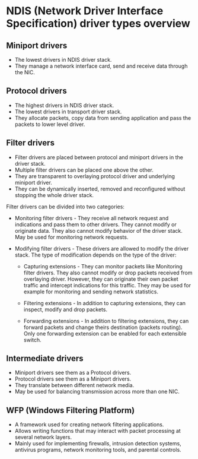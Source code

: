 # NDIS (Network Driver Interface Specification) driver types overview

## Miniport drivers

- The lowest drivers in NDIS driver stack.
- They manage a network interface card, send and receive data through the NIC.

## Protocol drivers

- The highest drivers in NDIS driver stack.
- The lowest drivers in transport driver stack.
- They allocate packets, copy data from sending application and pass the packets to lower level driver.

## Filter drivers

- Filter drivers are placed between protocol and miniport drivers in the driver stack.
- Multiple filter drivers can be placed one above the other.
- They are transparent to overlaying protocol driver and underlying miniport driver.
- They can be dynamically inserted, removed and reconfigured without stopping the whole driver stack.

Filter drivers can be divided into two categories:

- Monitoring filter drivers - They receive all network request and indications and pass them to other drivers. They cannot modify or originate data. They also cannot modify behavior of the driver stack. May be used for monitoring network requests.

- Modifying filter drivers - These drivers are allowed to modify the driver stack. The type of modification depends on the type of the driver:

    - Capturing extensions - They can monitor packets like Monitoring filter drivers. They also cannot modify or drop packets received from overlaying driver. However, they can originate their own packet traffic and intercept indications for this traffic. They may be used for example for monitoring and sending network statistics.

    - Filtering extensions - In addition to capturing extensions, they can inspect, modify and drop packets.

    - Forwarding extensions - In addition to filtering extensions, they can forward packets and change theirs destination (packets routing). Only one forwarding extension can be enabled for each extensible switch.

## Intermediate drivers

- Miniport drivers see them as a Protocol drivers.
- Protocol drivers see them as a Miniport drivers.
- They translate between different network media.
- May be used for balancing transmission across more than one NIC.

## WFP (Windows Filtering Platform)

- A framework used for creating network filtering applications.
- Allows writing functions that may interact with packet processing at several network layers.
- Mainly used for implementing firewalls, intrusion detection systems, antivirus programs, network monitoring tools, and parental controls.
